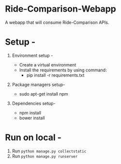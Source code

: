 # Ride-Comparison-Webapp
A webapp that will consume Ride-Comparison APIs.

Setup -
======
1. Environment setup -
    * Create a virtual environment
    * Install the requirements by using command:
        * pip install -r requirements.txt

2. Package managers setup-
    * sudo apt-get install npm

3. Dependencies setup-
    * npm install
    * bower install

Run on local -
==============
1. Run `python manage.py collectstatic`
2. Run `python manage.py runserver`
